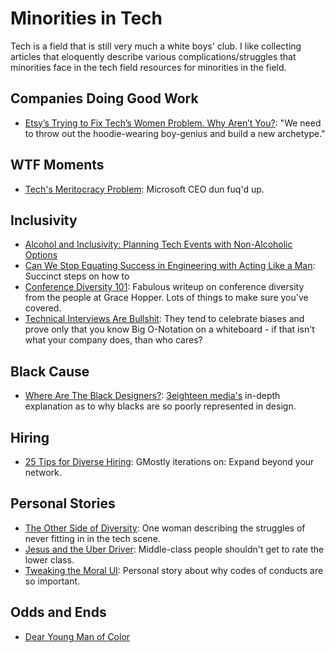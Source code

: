 # Minorities in Tech
Tech is a field that is still very much a white boys' club. I like collecting articles that eloquently describe various complications/struggles that minorities face in the tech field resources for minorities in the field.

## Companies Doing Good Work
- [Etsy’s Trying to Fix Tech’s Women Problem. Why Aren’t You?](https://medium.com/matter/this-is-the-last-thing-youll-ever-need-to-read-about-sexism-in-tech-56b9a3a77af0): "We need to throw out the hoodie-wearing boy-genius and build a new archetype."

## WTF Moments
- [Tech's Meritocracy Problem](https://medium.com/@jocelyngoldfein/techs-meritocracy-problem-a6e5e0a56157): Microsoft CEO dun fuq'd up.

## Inclusivity
- [Alcohol and Inclusivity: Planning Tech Events with Non-Alcoholic Options](https://modelviewculture.com/pieces/alcohol-and-inclusivity-planning-tech-events-with-non-alcoholic-options)
- [Can We Stop Equating Success in Engineering with Acting Like a Man](https://medium.com/@trisha/can-we-stop-equating-success-in-engineering-with-acting-like-a-man-219130e12fd0): Succinct steps on how to 
- [Conference Diversity 101](http://conference.hopper.org.nz/): Fabulous writeup on conference diversity from the people at Grace Hopper. Lots of things to make sure you've covered.
- [Technical Interviews Are Bullshit](https://modelviewculture.com/pieces/technical-interviews-are-bullshit): They tend to celebrate biases and prove only that you know Big O-Notation on a whiteboard - if that isn't what your company does, than who cares?

## Black Cause
- [Where Are The Black Designers?](https://www.youtube.com/watch?v=eBuFCkmyYuA&feature=youtu.be): [3eighteen media's](https://www.youtube.com/channel/UCVpmqdHQZj7ocqhKUnGPf8w) in-depth explanation as to why blacks are so poorly represented in design.

## Hiring
- [25 Tips for Diverse Hiring](https://modelviewculture.com/pieces/25-tips-for-diverse-hiring): GMostly iterations on: Expand beyond your network. 

## Personal Stories
- [The Other Side of Diversity](https://medium.com/thelist/the-other-side-of-diversity-1bb3de2f053e): One woman describing the struggles of never fitting in in the tech scene.
- [Jesus and the Uber Driver](https://medium.com/@zeldman/jesus-and-the-uber-driver-37b29575bb85): Middle-class people shouldn't get to rate the lower class.
- [Tweaking the Moral UI](http://alistapart.com/article/tweaking-the-moral-ui): Personal story about why codes of conducts are so important.

## Odds and Ends
- [Dear Young Man of Color](https://www.youtube.com/watch?v=TtHBUaLsXmQ&feature=youtu.be)